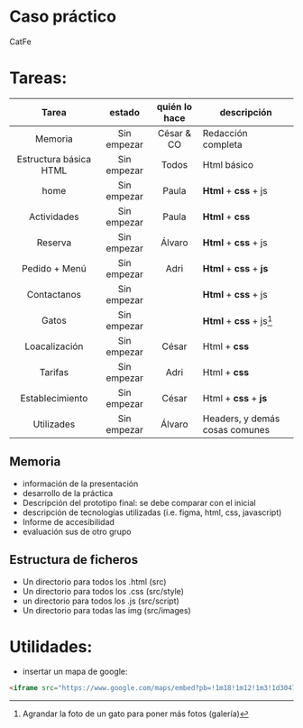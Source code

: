 # Caso práctico
CatFe

# Tareas: 

|   Tarea                |    estado   | quién lo hace |     descripción                    |
| :--------------------: | :---------: | :-----------: | ---------------------------------- |
| Memoria                | Sin empezar | César & CO    | Redacción completa                 |
| Estructura básica HTML | Sin empezar | Todos         | Html básico                        |
| home                   | Sin empezar | Paula         | **Html** + **css** + js            |
| Actividades            | Sin empezar | Paula         | **Html** + **css**                 |
| Reserva                | Sin empezar | Álvaro        | **Html** + **css** + js            |
| Pedido + Menú          | Sin empezar | Adri          | **Html** + **css** + **js**        |
| Contactanos            | Sin empezar |               | **Html** + **css** + js            |
| Gatos                  | Sin empezar |               | **Html** + **css** + js[^1]        | 
| Loacalización          | Sin empezar | César         | Html + **css**                     | 
| Tarifas                | Sin empezar | Adri          | Html + **css**                     | 
| Establecimiento        | Sin empezar | César         | Html + **css** + **js**            | 
| Utilizades             | Sin empezar | Álvaro        | Headers, y demás cosas comunes     |




[^1]: Agrandar la foto de un gato para poner más fotos (galería)


## Memoria
- información de la presentación
- desarrollo de la práctica 
- Descripción del prototipo final: se debe comparar con el inicial 
- descripción de tecnologías utilizadas (i.e. figma, html, css, javascript)
- Informe de accesibilidad
- evaluación sus de otro grupo 

## Estructura de ficheros 
- Un directorio para todos los .html (src)
- Un directorio para todos los .css (src/style)
- un directorio para todos los .js (src/script)
- Un directorio para todas las img (src/images)

# Utilidades: 
- insertar un mapa de google: 
```html
<iframe src="https://www.google.com/maps/embed?pb=!1m18!1m12!1m3!1d3047.4152684844107!2d-3.805155323390724!3d40.19982467147538!2m3!1f0!2f0!3f0!3m2!1i1024!2i768!4f13.1!3m3!1m2!1s0xd41f45dc575d2e1%3A0xc1ad5df43a09ea80!2sRestaurante%20El%20Torre%C3%B3n!5e0!3m2!1ses!2ses!4v1700735804122!5m2!1ses!2ses" width="600" height="450" style="border:0;" allowfullscreen="" loading="lazy" referrerpolicy="no-referrer-when-downgrade"></iframe>

```
